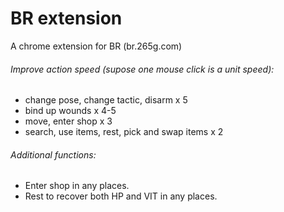 <h1>BR extension</h1>
<p>A chrome extension for BR (br.265g.com)</p>

<h6>Improve action speed (supose one mouse click is a unit speed):</h6>
<ul>
<li>change pose, change tactic, disarm            x 5</li>
<li>bind up wounds                                x 4-5</li>
<li>move, enter shop                              x 3</li>
<li>search, use items, rest, pick and swap items  x 2</li>
</ul>

<h6>Additional functions:</h6>
<ul>
<li>Enter shop in any places.</li>
<li>Rest to recover both HP and VIT in any places.</li>
</ul>
